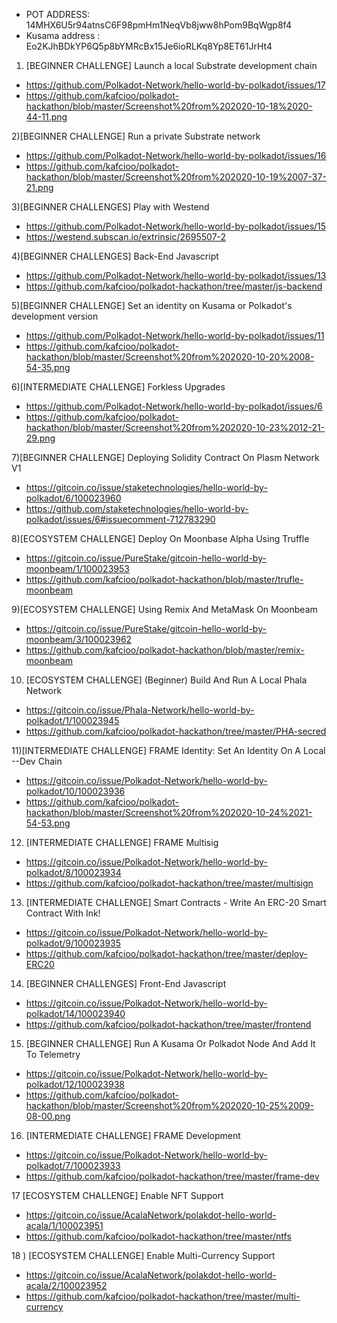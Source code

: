 * POT ADDRESS: 14MHX6U5r94atnsC6F98pmHm1NeqVb8jww8hPom9BqWgp8f4
* Kusama address : Eo2KJhBDkYP6Q5p8bYMRcBx15Je6ioRLKq8Yp8ET61JrHt4

1) [BEGINNER CHALLENGE] Launch a local Substrate development chain
* https://github.com/Polkadot-Network/hello-world-by-polkadot/issues/17
* https://github.com/kafcioo/polkadot-hackathon/blob/master/Screenshot%20from%202020-10-18%2020-44-11.png

2)[BEGINNER CHALLENGE] Run a private Substrate network
* https://github.com/Polkadot-Network/hello-world-by-polkadot/issues/16
* https://github.com/kafcioo/polkadot-hackathon/blob/master/Screenshot%20from%202020-10-19%2007-37-21.png

3)[BEGINNER CHALLENGES] Play with Westend
* https://github.com/Polkadot-Network/hello-world-by-polkadot/issues/15
* https://westend.subscan.io/extrinsic/2695507-2

4)[BEGINNER CHALLENGES] Back-End Javascript
* https://github.com/Polkadot-Network/hello-world-by-polkadot/issues/13
* https://github.com/kafcioo/polkadot-hackathon/tree/master/js-backend

5)[BEGINNER CHALLENGE] Set an identity on Kusama or Polkadot's development version
* https://github.com/Polkadot-Network/hello-world-by-polkadot/issues/11
* https://github.com/kafcioo/polkadot-hackathon/blob/master/Screenshot%20from%202020-10-20%2008-54-35.png

6)[INTERMEDIATE CHALLENGE] Forkless Upgrades
* https://github.com/Polkadot-Network/hello-world-by-polkadot/issues/6
* https://github.com/kafcioo/polkadot-hackathon/blob/master/Screenshot%20from%202020-10-23%2012-21-29.png

7)[BEGINNER CHALLENGE] Deploying Solidity Contract On Plasm Network V1
* https://gitcoin.co/issue/staketechnologies/hello-world-by-polkadot/6/100023960
* https://github.com/staketechnologies/hello-world-by-polkadot/issues/6#issuecomment-712783290

8)[ECOSYSTEM CHALLENGE] Deploy On Moonbase Alpha Using Truffle
* https://gitcoin.co/issue/PureStake/gitcoin-hello-world-by-moonbeam/1/100023953
* https://github.com/kafcioo/polkadot-hackathon/blob/master/trufle-moonbeam

9)[ECOSYSTEM CHALLENGE] Using Remix And MetaMask On Moonbeam
* https://gitcoin.co/issue/PureStake/gitcoin-hello-world-by-moonbeam/3/100023962
* https://github.com/kafcioo/polkadot-hackathon/blob/master/remix-moonbeam

10) [ECOSYSTEM CHALLENGE] (Beginner) Build And Run A Local Phala Network
* https://gitcoin.co/issue/Phala-Network/hello-world-by-polkadot/1/100023945
* https://github.com/kafcioo/polkadot-hackathon/tree/master/PHA-secred

11)[INTERMEDIATE CHALLENGE] FRAME Identity: Set An Identity On A Local --Dev Chain
* https://gitcoin.co/issue/Polkadot-Network/hello-world-by-polkadot/10/100023936
* https://github.com/kafcioo/polkadot-hackathon/blob/master/Screenshot%20from%202020-10-24%2021-54-53.png

12) [INTERMEDIATE CHALLENGE] FRAME Multisig
* https://gitcoin.co/issue/Polkadot-Network/hello-world-by-polkadot/8/100023934
* https://github.com/kafcioo/polkadot-hackathon/tree/master/multisign

13) [INTERMEDIATE CHALLENGE] Smart Contracts - Write An ERC-20 Smart Contract With Ink!
* https://gitcoin.co/issue/Polkadot-Network/hello-world-by-polkadot/9/100023935
* https://github.com/kafcioo/polkadot-hackathon/tree/master/deploy-ERC20

14) [BEGINNER CHALLENGES] Front-End Javascript
* https://gitcoin.co/issue/Polkadot-Network/hello-world-by-polkadot/14/100023940
* https://github.com/kafcioo/polkadot-hackathon/tree/master/frontend

15) [BEGINNER CHALLENGE] Run A Kusama Or Polkadot Node And Add It To Telemetry
* https://gitcoin.co/issue/Polkadot-Network/hello-world-by-polkadot/12/100023938
* https://github.com/kafcioo/polkadot-hackathon/blob/master/Screenshot%20from%202020-10-25%2009-08-00.png

16) [INTERMEDIATE CHALLENGE] FRAME Development
* https://gitcoin.co/issue/Polkadot-Network/hello-world-by-polkadot/7/100023933
* https://github.com/kafcioo/polkadot-hackathon/tree/master/frame-dev

17 [ECOSYSTEM CHALLENGE] Enable NFT Support
* https://gitcoin.co/issue/AcalaNetwork/polakdot-hello-world-acala/1/100023951
* https://github.com/kafcioo/polkadot-hackathon/tree/master/ntfs

18 ) [ECOSYSTEM CHALLENGE] Enable Multi-Currency Support
* https://gitcoin.co/issue/AcalaNetwork/polakdot-hello-world-acala/2/100023952
* https://github.com/kafcioo/polkadot-hackathon/tree/master/multi-currency